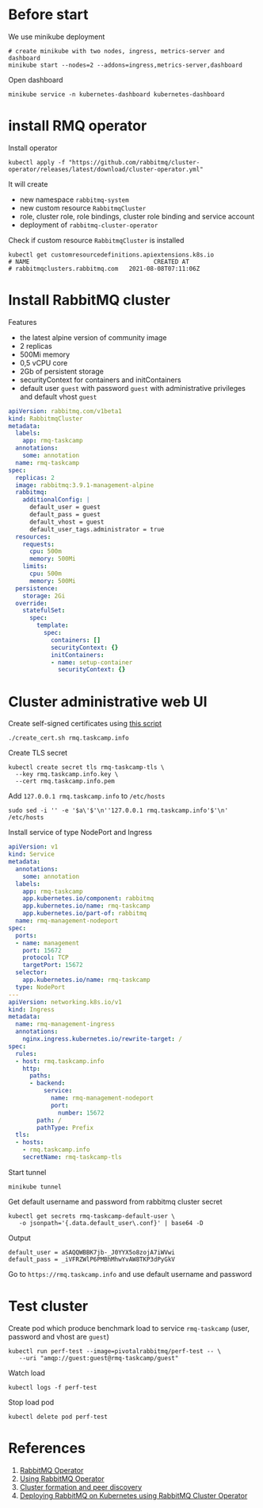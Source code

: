 # Before start

We use minikube deployment
```shell
# create minikube with two nodes, ingress, metrics-server and dashboard
minikube start --nodes=2 --addons=ingress,metrics-server,dashboard
```
Open dashboard
```shell
minikube service -n kubernetes-dashboard kubernetes-dashboard
```

# install RMQ operator

Install operator
```shell
kubectl apply -f "https://github.com/rabbitmq/cluster-operator/releases/latest/download/cluster-operator.yml"
```
It will create 
* new namespace `rabbitmq-system`
* new custom resource `RabbitmqCluster`
* role, cluster role, role bindings, cluster role binding and service account
* deployment of `rabbitmq-cluster-operator`

Check if custom resource `RabbitmqCluster` is installed
```shell
kubectl get customresourcedefinitions.apiextensions.k8s.io
# NAME                                   CREATED AT
# rabbitmqclusters.rabbitmq.com   2021-08-08T07:11:06Z
```

# Install RabbitMQ cluster

Features
* the latest alpine version of community image
* 2 replicas
* 500Mi memory
* 0,5 vCPU core
* 2Gb of persistent storage
* securityContext for containers and initContainers
* default user `guest` with password `guest` with administrative privileges and default vhost `guest`
```yaml
apiVersion: rabbitmq.com/v1beta1
kind: RabbitmqCluster
metadata:
  labels:
    app: rmq-taskcamp
  annotations:
    some: annotation
  name: rmq-taskcamp
spec:
  replicas: 2
  image: rabbitmq:3.9.1-management-alpine
  rabbitmq:
    additionalConfig: |
      default_user = guest 
      default_pass = guest
      default_vhost = guest
      default_user_tags.administrator = true
  resources:
    requests:
      cpu: 500m
      memory: 500Mi
    limits:
      cpu: 500m
      memory: 500Mi
  persistence:
    storage: 2Gi
  override:
    statefulSet:
      spec:
        template:
          spec:
            containers: []
            securityContext: {}
            initContainers:
            - name: setup-container
              securityContext: {}
```

# Cluster administrative web UI

Create self-signed certificates using [this script](https://github.com/iliadmitriev/openssl-scripts#usage)
```shell
./create_cert.sh rmq.taskcamp.info
```

Create TLS secret
```shell
kubectl create secret tls rmq-taskcamp-tls \
  --key rmq.taskcamp.info.key \
  --cert rmq.taskcamp.info.pem
```

Add `127.0.0.1 rmq.taskcamp.info` to `/etc/hosts`
```shell
sudo sed -i '' -e '$a\'$'\n''127.0.0.1 rmq.taskcamp.info'$'\n'  /etc/hosts
```

Install service of type NodePort and Ingress 
```yaml
apiVersion: v1
kind: Service
metadata:
  annotations:
    some: annotation
  labels:
    app: rmq-taskcamp
    app.kubernetes.io/component: rabbitmq
    app.kubernetes.io/name: rmq-taskcamp
    app.kubernetes.io/part-of: rabbitmq
  name: rmq-management-nodeport
spec:
  ports:
  - name: management
    port: 15672
    protocol: TCP
    targetPort: 15672
  selector:
    app.kubernetes.io/name: rmq-taskcamp
  type: NodePort
---
apiVersion: networking.k8s.io/v1
kind: Ingress
metadata:
  name: rmq-management-ingress
  annotations:
    nginx.ingress.kubernetes.io/rewrite-target: /
spec:
  rules:
  - host: rmq.taskcamp.info
    http:
      paths:
      - backend:
          service:
            name: rmq-management-nodeport
            port:
              number: 15672
        path: /
        pathType: Prefix
  tls:
  - hosts:
    - rmq.taskcamp.info
    secretName: rmq-taskcamp-tls
```

Start tunnel
```shell
minikube tunnel
```

Get default username and password from rabbitmq cluster secret
```shell
kubectl get secrets rmq-taskcamp-default-user \
   -o jsonpath='{.data.default_user\.conf}' | base64 -D
```
Output
```
default_user = aSAQQWBBK7jb-_J0YYX5o8zojA7iWVwi
default_pass = _iVFRZWlP6PMBhMhwYvAW8TKP3dPyGkV
```

Go to `https://rmq.taskcamp.info`
and use default username and password

# Test cluster

Create pod which produce benchmark load to service `rmq-taskcamp` (user, password and vhost are `guest`)
```shell
kubectl run perf-test --image=pivotalrabbitmq/perf-test -- \
   --uri "amqp://guest:guest@rmq-taskcamp/guest"
```

Watch load
```shell
kubectl logs -f perf-test
```

Stop load pod
```shell
kubectl delete pod perf-test
```

# References
1. [RabbitMQ Operator](https://www.rabbitmq.com/kubernetes/operator/quickstart-operator.html)
2. [Using RabbitMQ Operator](https://www.rabbitmq.com/kubernetes/operator/using-operator.html)
3. [Cluster formation and peer discovery](https://www.rabbitmq.com/cluster-formation.html#peer-discovery-aws)
4. [Deploying RabbitMQ on Kubernetes using RabbitMQ Cluster Operator](https://medium.com/nerd-for-tech/deploying-rabbitmq-on-kubernetes-using-rabbitmq-cluster-operator-ef99f7a4e417)